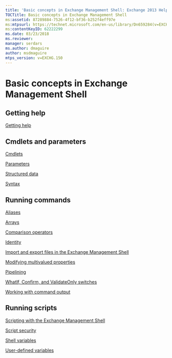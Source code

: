 ```yaml
---
title: 'Basic concepts in Exchange Management Shell: Exchange 2013 Help'
TOCTitle: Basic concepts in Exchange Management Shell
ms:assetid: 87289884-7526-4f12-bf36-b252f4eff97e
ms:mtpsurl: https://technet.microsoft.com/en-us/library/Dn659284(v=EXCHG.150)
ms:contentKeyID: 62222299
ms.date: 03/23/2018
ms.reviewer: 
manager: serdars
ms.author: dmaguire
author: msdmaguire
mtps_version: v=EXCHG.150
---
```


# Basic concepts in Exchange Management Shell

## Getting help

[Getting help](https://technet.microsoft.com/en-us/library/aa997174\(v=exchg.150\))

## Cmdlets and parameters

[Cmdlets](cmdlets-exchange-2013-help.md)

[Parameters](https://technet.microsoft.com/en-us/library/bb124388\(v=exchg.150\))

[Structured data](https://technet.microsoft.com/en-us/library/aa996386\(v=exchg.150\))

[Syntax](https://technet.microsoft.com/en-us/library/bb123552\(v=exchg.150\))

## Running commands

[Aliases](https://technet.microsoft.com/en-us/library/bb123977\(v=exchg.150\))

[Arrays](https://technet.microsoft.com/en-us/library/aa998267\(v=exchg.150\))

[Comparison operators](https://technet.microsoft.com/en-us/library/bb125229\(v=exchg.150\))

[Identity](identity-exchange-2013-help.md)

[Import and export files in the Exchange Management Shell](import-and-export-files-in-the-exchange-management-shell-exchange-2013-help.md)

[Modifying multivalued properties](modifying-multivalued-properties-exchange-2013-help.md)

[Pipelining](https://technet.microsoft.com/en-us/library/aa998260\(v=exchg.150\))

[WhatIf, Confirm, and ValidateOnly switches](whatif-confirm-and-validateonly-switches-exchange-2013-help.md)

[Working with command output](working-with-command-output-exchange-2013-help.md)

## Running scripts

[Scripting with the Exchange Management Shell](https://technet.microsoft.com/en-us/library/bb123798\(v=exchg.150\))

[Script security](https://technet.microsoft.com/en-us/library/bb125017\(v=exchg.150\))

[Shell variables](https://technet.microsoft.com/en-us/library/bb124036\(v=exchg.150\))

[User-defined variables](https://technet.microsoft.com/en-us/library/bb123690\(v=exchg.150\))
